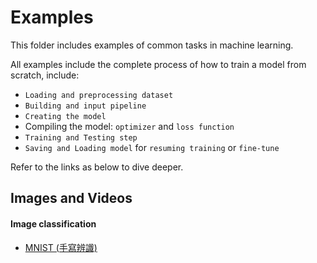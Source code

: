# Examples

This folder includes examples of common tasks in machine learning.

All examples include the complete process of how to train a model from scratch, include:

- `Loading and preprocessing dataset`
- `Building and input pipeline`
- `Creating the model`
- Compiling the model: `optimizer` and `loss function`
- `Training and Testing step`
- `Saving and Loading model` for `resuming training` or `fine-tune`

Refer to the links as below to dive deeper.

## Images and Videos

#### Image classification

- [MNIST (手寫辨識)](https://github.com/kaka-lin/ML-Notes/tree/master/Pytorch/examples/cnn_mnist)
